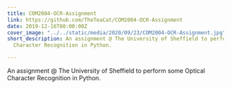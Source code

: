 ```yaml
---
title: COM2004-OCR-Assignment
link: https://github.com/TheTeaCat/COM2004-OCR-Assignment
date: 2019-12-16T00:00:00Z
cover_image: "../../static/media/2020/09/23/COM2004-OCR-Assignment.jpg"
short_description: An assignment @ The University of Sheffield to perform some Optical
  Character Recognition in Python.

---
```

An assignment @ The University of Sheffield to perform some Optical Character Recognition in Python.